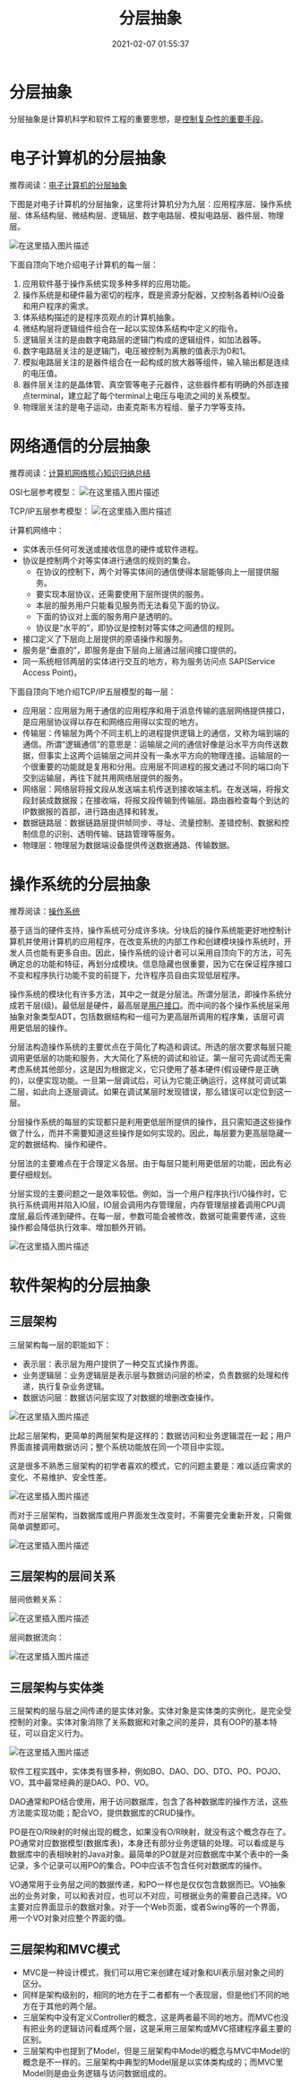 ﻿---
title: 分层抽象
date: 2021-02-07 01:55:37
tags:
- 计算机科学基础
categories:
- 计算机科学基础
---

# 分层抽象

分层抽象是计算机科学和软件工程的重要思想，是[控制复杂性的重要手段](https://blankspace.blog.csdn.net/article/details/113634653)。

# 电子计算机的分层抽象

推荐阅读：[电子计算机的分层抽象](https://blankspace.blog.csdn.net/article/details/113634653)

下图是对电子计算机的分层抽象，这里将计算机分为九层：应用程序层、操作系统层、体系结构层、微结构层、逻辑层、数字电路层、模拟电路层、器件层、物理层。

![在这里插入图片描述](../../images/计算机科学基础/分层抽象/1.png)

下面自顶向下地介绍电子计算机的每一层：
1. 应用软件基于操作系统实现多种多样的应用功能。
2. 操作系统是和硬件最为密切的程序，既是资源分配器，又控制各着种I/O设备和用户程序的需求。
3. 体系结构描述的是程序员观点的计算机抽象。
4. 微结构层将逻辑组件组合在一起以实现体系结构中定义的指令。
5. 逻辑层关注的是由数字电路层的逻辑门构成的逻辑组件，如加法器等。
6. 数字电路层关注的是逻辑门，电压被控制为离散的值表示为0和1。
7. 模拟电路层关注的是器件组合在一起构成的放大器等组件，输入输出都是连续的电压值。
8. 器件层关注的是晶体管、真空管等电子元器件，这些器件都有明确的外部连接点terminal，建立起了每个terminal上电压与电流之间的关系模型。
9. 物理层关注的是电子运动，由麦克斯韦方程组、量子力学等支持。

# 网络通信的分层抽象

推荐阅读：[计算机网络核心知识归纳总结](https://blankspace.blog.csdn.net/article/details/105528356)

OSI七层参考模型：
![在这里插入图片描述](../../images/计算机科学基础/分层抽象/2.png)

TCP/IP五层参考模型：
![在这里插入图片描述](../../images/计算机科学基础/分层抽象/3.png)

计算机网络中：
- 实体表示任何可发送或接收信息的硬件或软件进程。 
- 协议是控制两个对等实体进行通信的规则的集合。 
    - 在协议的控制下，两个对等实体间的通信使得本层能够向上一层提供服务。
    - 要实现本层协议，还需要使用下层所提供的服务。 
    - 本层的服务用户只能看见服务而无法看见下面的协议。
    - 下面的协议对上面的服务用户是透明的。 
    - 协议是“水平的”，即协议是控制对等实体之间通信的规则。
- 接口定义了下层向上层提供的原语操作和服务。
- 服务是“垂直的”，即服务是由下层向上层通过层间接口提供的。
- 同一系统相邻两层的实体进行交互的地方，称为服务访问点 SAP(Service Access Point)。  

下面自顶向下地介绍TCP/IP五层模型的每一层：
- 应用层：应用层为用于通信的应用程序和用于消息传输的底层网络提供接口，是应用层协议得以存在和网络应用得以实现的地方。
- 传输层：传输层为两个不同主机上的进程提供逻辑上的通信，又称为端到端的通信。所谓“逻辑通信”的意思是：运输层之间的通信好像是沿水平方向传送数据，但事实上这两个运输层之间并没有一条水平方向的物理连接。运输层的一个很重要的功能就是复用和分用。应用层不同进程的报文通过不同的端口向下交到运输层，再往下就共用网络层提供的服务。
- 网络层：网络层将报文段从发送端主机传送到接收端主机。在发送端，将报文段封装成数据报；在接收端，将报文段传输到传输层。路由器检查每个到达的IP数据报的首部，进行路由选择和转发。
- 数据链路层：数据链路层提供帧同步、寻址、流量控制、差错控制、数据和控制信息的识别、透明传输、链路管理等服务。
- 物理层：物理层为数据端设备提供传送数据通路、传输数据。

# 操作系统的分层抽象

推荐阅读：[操作系统](https://blankspace.blog.csdn.net/article/details/128744560)

基于适当的硬件支持，操作系统可分成许多块。分块后的操作系统能更好地控制计算机并使用计算机的应用程序，在改变系统的内部工作和创建模块操作系统时，开发人员也能有更多自由。因此，操作系统的设计者可以采用自顶向下的方法，可先确定总的功能和特征，再划分成模块。信息隐藏也很重要，因为它在保证程序接口不变和程序执行功能不变的前提下，允许程序员自由实现低层程序。

操作系统的模块化有许多方法，其中之一就是分层法。所谓分层法，即操作系统分成若干层(级)。最低层是硬件，最高层是[用户接口](https://blankspace.blog.csdn.net/article/details/113446238)。而中间的各个操作系统层采用抽象对象类型ADT，包括数据结构和一组可为更高层所调用的程序集，该层可调用更低层的操作。

分层法构造操作系统的主要优点在于简化了构造和调试。所选的层次要求每层只能调用更低层的功能和服务，大大简化了系统的调试和验证。第一层可先调试而无需考虑系统其他部分，这是因为根据定义，它只使用了基本硬件(假设硬件是正确的)，以便实现功能。一旦第一层调试后，可认为它能正确运行，这样就可调试第二层，如此向上逐层调试。如果在调试某层时发现错误，那么错误可以定位到这一层。

分层操作系统的每层的实现都只是利用更低层所提供的操作，且只需知道这些操作做了什么，而并不需要知道这些操作是如何实现的。因此，每层要为更高层隐藏一定的数据结构、操作和硬件。

分层法的主要难点在于合理定义各层。由于每层只能利用更低层的功能，因此有必要仔细规划。

分层实现的主要问题之一是效率较低。例如，当一个用户程序执行I/O操作时，它执行系统调用并陷入IO层，IO层会调用内存管理层，内存管理层接着调用CPU调度层,最后传递到硬件。在每一层，参数可能会被修改，数据可能需要传递，这些操作都会降低执行效率、增加额外开销。

![在这里插入图片描述](../../images/计算机科学基础/分层抽象/4.png)


# 软件架构的分层抽象

## 三层架构

三层架构每一层的职能如下：
- 表示层：表示层为用户提供了一种交互式操作界面。
- 业务逻辑层：业务逻辑层是表示层与数据访问层的桥梁，负责数据的处理和传递，执行复杂业务逻辑。
- 数据访问层：数据访问层实现了对数据的增删改查操作。

![在这里插入图片描述](../../images/计算机科学基础/分层抽象/5.png)

比起三层架构，更简单的两层架构是这样的：数据访问和业务逻辑混在一起；用户界面直接调用数据访问；整个系统功能放在同一个项目中实现。

这是很多不熟悉三层架构的初学者喜欢的模式，它的问题主要是：难以适应需求的变化、不易维护、安全性差。

![在这里插入图片描述](../../images/计算机科学基础/分层抽象/6.png)

而对于三层架构，当数据库或用户界面发生改变时，不需要完全重新开发，只需做简单调整即可。

![在这里插入图片描述](../../images/计算机科学基础/分层抽象/7.png)

## 三层架构的层间关系

层间依赖关系：

![在这里插入图片描述](../../images/计算机科学基础/分层抽象/8.png)

层间数据流向：

![在这里插入图片描述](../../images/计算机科学基础/分层抽象/9.png)

## 三层架构与实体类

三层架构的层与层之间传递的是实体对象。实体对象是实体类的实例化，是完全受控制的对象。实体对象消除了关系数据和对象之间的差异，具有OOP的基本特征，可以自定义行为。

![在这里插入图片描述](../../images/计算机科学基础/分层抽象/10.png)

软件工程实践中，实体类有很多种，例如BO、DAO、DO、DTO、PO、POJO、VO，其中最常经典的是DAO、PO、VO。

DAO通常和PO结合使用，用于访问数据库，包含了各种数据库的操作方法，这些方法能实现功能；配合VO，提供数据库的CRUD操作。

PO是在O/R映射的时候出现的概念，如果没有O/R映射，就没有这个概念存在了。PO通常对应数据模型(数据库表)，本身还有部分业务逻辑的处理。可以看成是与数据库中的表相映射的Java对象。最简单的PO就是对应数据库中某个表中的一条记录，多个记录可以用PO的集合。PO中应该不包含任何对数据库的操作。

VO通常用于业务层之间的数据传递，和PO一样也是仅仅包含数据而已。VO抽象出的业务对象，可以和表对应，也可以不对应，可根据业务的需要自己选择。VO主要对应界面显示的数据对象。对于一个Web页面，或者Swing等的一个界面，用一个VO对象对应整个界面的值。

## 三层架构和MVC模式

- MVC是一种设计模式，我们可以用它来创建在域对象和UI表示层对象之间的区分。
- 同样是架构级别的，相同的地方在于二者都有一个表现层，但是他们不同的地方在于其他的两个层。
- 三层架构中没有定义Controller的概念，这是两者最不同的地方。而MVC也没有把业务的逻辑访问看成两个层，这是采用三层架构或MVC搭建程序最主要的区别。
- 三层架构中也提到了Model，但是三层架构中Model的概念与MVC中Model的概念是不一样的。三层架构中典型的Model层是以实体类构成的；而MVC里Model则是由业务逻辑与访问数据组成的。





